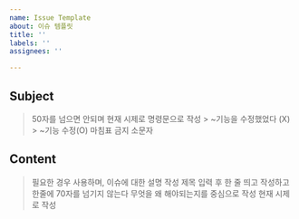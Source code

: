 ```yaml
---
name: Issue Template
about: 이슈 템플릿
title: ''
labels: ''
assignees: ''

---
```


## Subject
> 50자를 넘으면 안되며 현재 시제로 명령문으로 작성
    > ~기능을 수정했었다 (X)
    > ~기능 수정(O)
> 마침표 금지
> 소문자

## Content
> 필요한 경우 사용하며, 이슈에 대한 설명 작성
> 제목 입력 후 한 줄 띄고 작성하고 한줄에 70자를 넘기지 않는다
> 무엇을 왜 해야되는지를 중심으로 작성
> 현재 시제로 작성
